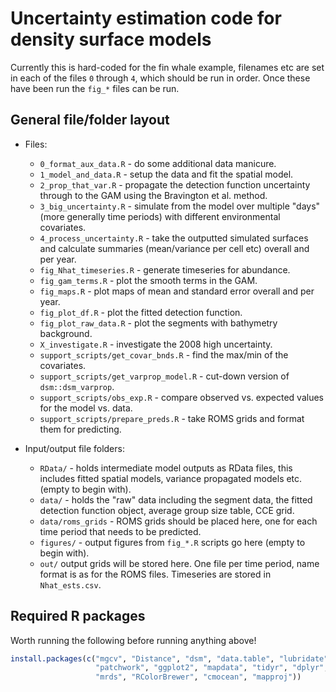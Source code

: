 # Uncertainty estimation code for density surface models

Currently this is hard-coded for the fin whale example, filenames etc are set in each of the files `0` through `4`, which should be run in order. Once these have been run the `fig_*` files can be run.


## General file/folder layout


- Files:
  - `0_format_aux_data.R` - do some additional data manicure.
  - `1_model_and_data.R` - setup the data and fit the spatial model.
  - `2_prop_that_var.R` - propagate the detection function uncertainty through to the GAM using the Bravington et al. method.
  - `3_big_uncertainty.R` - simulate from the model over multiple "days" (more generally time periods) with different environmental covariates.
  - `4_process_uncertainty.R` - take the outputted simulated surfaces and calculate summaries (mean/variance per cell etc) overall and per year.
  - `fig_Nhat_timeseries.R` - generate timeseries for abundance.
  - `fig_gam_terms.R` - plot the smooth terms in the GAM.
  - `fig_maps.R` - plot maps of mean and standard error overall and per year.
  - `fig_plot_df.R` - plot the fitted detection function.
  - `fig_plot_raw_data.R` - plot the segments with bathymetry background.
  - `X_investigate.R` - investigate the 2008 high uncertainty.
  - `support_scripts/get_covar_bnds.R` - find the max/min of the covariates.
  - `support_scripts/get_varprop_model.R` - cut-down version of `dsm::dsm_varprop`.
  - `support_scripts/obs_exp.R` - compare observed vs. expected values for the model vs. data.
  - `support_scripts/prepare_preds.R` - take ROMS grids and format them for predicting.


- Input/output file folders:
  - `RData/` - holds intermediate model outputs as RData files, this includes fitted spatial models, variance propagated models etc. (empty to begin with).
  - `data/` - holds the "raw" data including the segment data, the fitted detection function object, average group size table, CCE grid.
  - `data/roms_grids` - ROMS grids should be placed here, one for each time period that needs to be predicted.
  - `figures/` - output figures from `fig_*.R` scripts go here (empty to begin with).
  - `out/` output grids will be stored here. One file per time period, name format is as for the ROMS files. Timeseries are stored in `Nhat_ests.csv`.

## Required R packages

Worth running the following before running anything above!

```r
install.packages(c("mgcv", "Distance", "dsm", "data.table", "lubridate",
                   "patchwork", "ggplot2", "mapdata", "tidyr", "dplyr",
                   "mrds", "RColorBrewer", "cmocean", "mapproj"))
```

